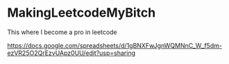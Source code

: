 # MakingLeetcodeMyBitch
This where I become a pro in leetcode

https://docs.google.com/spreadsheets/d/1gBNXFwJgnWQMNnC_W_f5dm-ezVR25O2QrEzvUApz0UU/edit?usp=sharing

